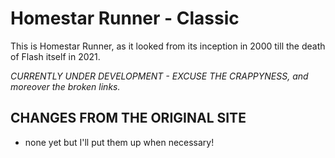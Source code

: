 # Homestar Runner - Classic

This is Homestar Runner, as it looked from its inception in 2000 till the death of Flash itself in 2021.

*CURRENTLY UNDER DEVELOPMENT - EXCUSE THE CRAPPYNESS, and moreover the broken links.*

## CHANGES FROM THE ORIGINAL SITE

* none yet but I'll put them up when necessary!
